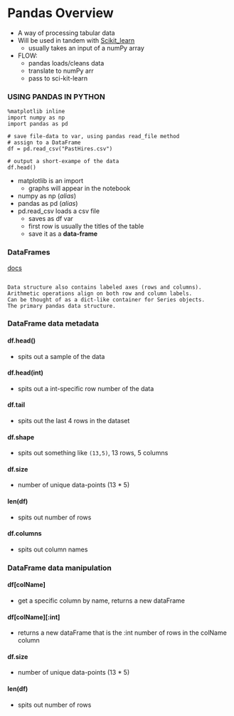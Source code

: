 # Pandas Overview
- A way of processing tabular data
- Will be used in tandem with [Scikit_learn](https://pypi.org/project/scikit-learn/)
	- usually takes an input of a numPy array   
- FLOW:
	- pandas loads/cleans data
	- translate to numPy arr
	- pass to sci-kit-learn 

### USING PANDAS IN PYTHON
```
%matplotlib inline
import numpy as np
import pandas as pd

# save file-data to var, using pandas read_file method
# assign to a DataFrame
df = pd.read_csv("PastHires.csv")

# output a short-exampe of the data
df.head()
```
- matplotlib is an import
	- graphs will appear in the notebook
- numpy as np (_alias_)
- pandas as pd (_alias_)
- pd.read_csv loads a csv file
	- saves as df var
	- first row is usually the titles of the table
	- save it as a **data-frame** 

### DataFrames
[docs](https://pandas.pydata.org/pandas-docs/stable/reference/api/pandas.DataFrame.html)
```...Two-dimensional, size-mutable, potentially heterogeneous tabular data.

Data structure also contains labeled axes (rows and columns). 
Arithmetic operations align on both row and column labels. 
Can be thought of as a dict-like container for Series objects. 
The primary pandas data structure.
```

### DataFrame data metadata
#### df.head()
- spits out a sample of the data
#### df.head(int)
- spits out a int-specific row number of the data
#### df.tail
- spits out the last 4 rows in the dataset
#### df.shape
- spits out something like ```(13,5)```, 13 rows, 5 columns
#### df.size
- number of unique data-points (13 * 5)
#### len(df)
- spits out number of rows
#### df.columns
- spits out column names

### DataFrame data manipulation
#### df[colName]
- get a specific column by name, returns a new dataFrame
#### df[colName][:int]
- returns a new dataFrame that is the :int number of rows in the colName column
#### df.size
- number of unique data-points (13 * 5)
#### len(df)
- spits out number of rows